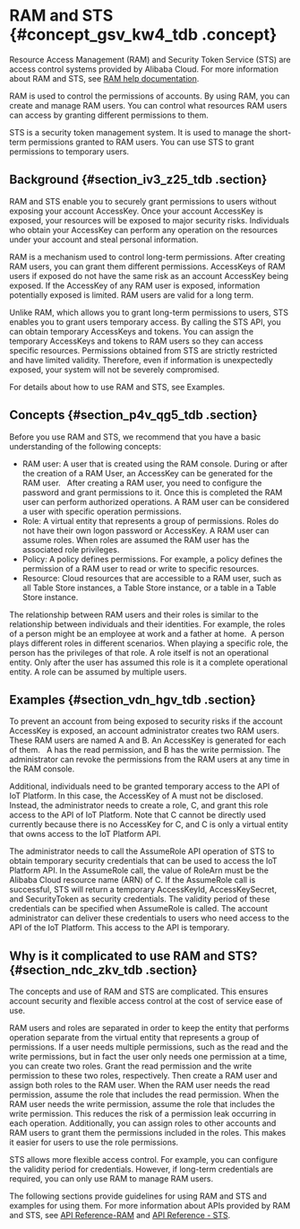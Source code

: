 # RAM and STS {#concept_gsv_kw4_tdb .concept}

Resource Access Management \(RAM\) and Security Token Service \(STS\) are access control systems provided by Alibaba Cloud. For more information about RAM and STS, see [RAM help documentation](https://partners-intl.aliyun.com/help/product/28625.htm).

RAM is used to control the permissions of accounts. By using RAM, you can create and manage RAM users. You can control what resources RAM users can access by granting different permissions to them.

STS is a security token management system. It is used to manage the short-term permissions granted to RAM users. You can use STS to grant permissions to temporary users.

## Background {#section_iv3_z25_tdb .section}

RAM and STS enable you to securely grant permissions to users without exposing your account AccessKey. Once your account AccessKey is exposed, your resources will be exposed to major security risks. Individuals who obtain your AccessKey can perform any operation on the resources under your account and steal personal information.

RAM is a mechanism used to control long-term permissions. After creating RAM users, you can grant them different permissions. AccessKeys of RAM users if exposed do not have the same risk as an account AccessKey being exposed. If the AccessKey of any RAM user is exposed, information potentially exposed is limited. RAM users are valid for a long term.

Unlike RAM, which allows you to grant long-term permissions to users, STS enables you to grant users temporary access. By calling the STS API, you can obtain temporary AccessKeys and tokens. You can assign the temporary AccessKeys and tokens to RAM users so they can access specific resources. Permissions obtained from STS are strictly restricted and have limited validity. Therefore, even if information is unexpectedly exposed, your system will not be severely compromised.

For details about how to use RAM and STS, see Examples.

## Concepts {#section_p4v_qg5_tdb .section}

Before you use RAM and STS, we recommend that you have a basic understanding of the following concepts:

-   RAM user: A user that is created using the RAM console. During or after the creation of a RAM User, an AccessKey can be generated for the RAM user.   After creating a RAM user, you need to configure the password and grant permissions to it. Once this is completed the RAM user can perform authorized operations. A RAM user can be considered a user with specific operation permissions.
-   Role: A virtual entity that represents a group of permissions. Roles do not have their own logon password or AccessKey. A RAM user can assume roles. When roles are assumed the RAM user has the associated role privileges.
-   Policy: A policy defines permissions. For example, a policy defines the permission of a RAM user to read or write to specific resources.
-   Resource: Cloud resources that are accessible to a RAM user, such as all Table Store instances, a Table Store instance, or a table in a Table Store instance.  

The relationship between RAM users and their roles is similar to the relationship between individuals and their identities. For example, the roles of a person might be an employee at work and a father at home.  A person plays different roles in different scenarios. When playing a specific role, the person has the privileges of that role. A role itself is not an operational entity. Only after the user has assumed this role is it a complete operational entity. A role can be assumed by multiple users.

## Examples {#section_vdn_hgv_tdb .section}

To prevent an account from being exposed to security risks if the account AccessKey is exposed, an account administrator creates two RAM users. These RAM users are named A and B. An AccessKey is generated for each of them.   A has the read permission, and B has the write permission. The administrator can revoke the permissions from the RAM users at any time in the RAM console.

Additional, individuals need to be granted temporary access to the API of IoT Platform. In this case, the AccessKey of A must not be disclosed. Instead, the administrator needs to create a role, C, and grant this role access to the API of IoT Platform. Note that C cannot be directly used currently because there is no AccessKey for C, and C is only a virtual entity that owns access to the IoT Platform API.

The administrator needs to call the AssumeRole API operation of STS to obtain temporary security credentials that can be used to access the IoT Platform API. In the AssumeRole call, the value of RoleArn must be the Alibaba Cloud resource name \(ARN\) of C. If the AssumeRole call is successful, STS will return a temporary AccessKeyId, AccessKeySecret, and SecurityToken as security credentials. The validity period of these credentials can be specified when AssumeRole is called. The account administrator can deliver these credentials to users who need access to the API of the IoT Platform. This access to the API is temporary.

## Why is it complicated to use RAM and STS? {#section_ndc_zkv_tdb .section}

The concepts and use of RAM and STS are complicated. This ensures account security and flexible access control at the cost of service ease of use.

RAM users and roles are separated in order to keep the entity that performs operation separate from the virtual entity that represents a group of permissions. If a user needs multiple permissions, such as the read and the write permissions, but in fact the user only needs one permission at a time, you can create two roles. Grant the read permission and the write permission to these two roles, respectively. Then create a RAM user and assign both roles to the RAM user. When the RAM user needs the read permission, assume the role that includes the read permission. When the RAM user needs the write permission, assume the role that includes the write permission. This reduces the risk of a permission leak occurring in each operation. Additionally, you can assign roles to other accounts and RAM users to grant them the permissions included in the roles. This makes it easier for users to use the role permissions.

STS allows more flexible access control. For example, you can configure the validity period for credentials. However, if long-term credentials are required, you can only use RAM to manage RAM users.

The following sections provide guidelines for using RAM and STS and examples for using them. For more information about APIs provided by RAM and STS, see [API Reference-RAM](https://partners-intl.aliyun.com/help/doc-detail/28672.htm) and [API Reference - STS](https://partners-intl.aliyun.com/help/doc-detail/28756.htm).

